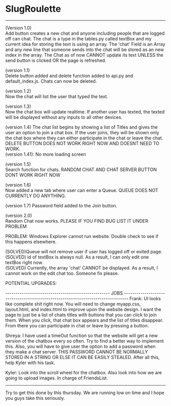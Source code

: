 # SlugRoulette

----------------------------------------------------------------------------------------------------------------------------------------
(Version 1.0)                                                                                                                             
  Add button creates a new chat and anyone including people that are logged off can chat. The chat is a type in the tables.py called textBox and my current idea for storing the text is using an array. The 'chat' Field is an Array and any new line that someone sends into the chat will be stored as an new index in the array. The Chat as of now CANNOT update its text UNLESS the send button is clicked OR the page is refreshed. 
  
(version 1.1)                                                                                                                           
  Delete button added and delete function added to api.py and default_index.js. Chats can now be deleted.

(version 1.2)                                                                                                                           
  Now the chat will list the user that typed the text.
  
(version 1.3)                                                                                                                           
  Now the chat box will update realtime. If another user has texted, the texted will be displayed without any inputs to all other devices.

(version 1.4)
  The chat list begins by showing a list of Titles and gives the user an option to join a chat box. If the user joins, they will be shown only the chat box where they can either participate in the chat or leave the chat. DELETE BUTTON DOES NOT WORK RIGHT NOW AND DOESNT NEED TO WORK.                                                                                                                   
          (version 1.41): No more loading screen

(version 1.5)                                                                                                                           
   Search function for chats. RANDOM CHAT AND CHAT SERVER BUTTON DONT WORK RIGHT NOW
   
(version 1.6)                                                                                                                           
   Now added a new tab where user can enter a Queue. QUEUE DOES NOT CURRENTLY DO ANYTHING.
   
(version 1.7)
   Password field added to the Join button. 
   
(version 2.0)                                                                                                                           
   Random Chat now works. PLEASE IF YOU FIND BUG LIST IT UNDER PROBLEM
  
PROBLEM:
  Windows Explorer cannot run website. Double check to see if this happens elsewhere.                                                   
 
  (SOLVED)Queue will not remove user if user has logged off or exited page.                                                             
  (SOLVED) id of textBox is always null. As a result, I can only edit one textBox right now.         
  (SOLVED) Currently, the array 'chat' CANNOT be displayed. As a result, I cannot work on the edit chat too. Someone fix please. 
  
POTENTIAL UPGRADES:
  
--------------------------------------------------- JOBS --------------------------------------------------------------------------------
  Frank: UI looks like complete shit right now. You will need to change myapp.css, layout.html, and index.html to improve upon the website design. I want the page to just be a list of chats titles with buttons that you can click to join them. When you click, that chat box appears and the list of titles disappear. From there you can participate in chat or leave by pressing a button. 
  
  Shreya: I have used a timeOut function so that the website will get a new version of the chatbox every so often. Try to find a better way to implement this. Also, you will have to give user the option to add a password when they make a chat server. THIS PASSWORD CANNOT BE NORMALLY STORED IN A STRING OR ELSE IT CAN BE EASILY STEALED. After all this, help Kyler with his task.
  
  Kyler: Look into the scroll wheel for the chatbox. Also look into how we are going to upload images. In charge of FriendsList.
  
----------------------------------------------------------------------------------------------------------------------------------------
Try to get this done by this thursday. We are running low on time and I hope you guys take this seriously.
